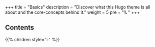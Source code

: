 +++
title = "Basics"
description =  "Discover what this Hugo theme is all about and the core-concepts behind it."
weight = 5
pre = "<b>1. </b>"
+++

## Contents
{{% children style="li" %}}
